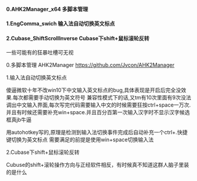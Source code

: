 #### 0.AHK2Manager_x64 多脚本管理
#### 1.EngComma_swich 输入法自动切换英文标点
#### 2.Cubase_ShiftScrollInverse Cubase下shift+鼠标滚轮反转


一些可能有的狂暴吐槽可无视

0.多脚本管理 AHK2Manager
https://github.com/Jvcon/AHK2Manager

1.输入法自动切换英文标点

傻逼微软十年不改win10下中文输入英文标点的bug,具体表现是开启后完全没效果.每次都需要手动切换为英文符号
兼容性模式下的话,又tm有10次里面有9次没法调出中文输入界面,每次写完代码需要输入中文的时候需要狂按ctrl+space一万次.并且有时候还需要补充win+space.并且百分百第一次输入汉字时不显示汉字候选框真jb牛逼

用autohotkey写的,原理是检测到输入法切换事件完成后自动补充一个ctrl+.快捷键切换为英文标点
需要满足的前提是使用win+space切换输入法

2.Cubase下shift+鼠标滚轮反转

Cubuse的shift+滚轮操作方向与正经软件相反，有时候真不知道这群人脑子里装的是什么